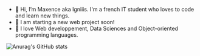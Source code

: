 - 👋 Hi, I’m Maxence aka Igniiis. I'm a french IT student who loves to code and learn new things.
- 👀 I am starting a new web project soon!
- 💾 I love Web developpement, Data Sciences and Object-oriented programming languages.

![Anurag's GitHub stats](https://github-readme-stats.vercel.app/api?username=Igniiis&show_icons=true&theme=radical)


<!--- - 🌱 I’m currently learning react native --->
<!---
- 👀 I’m interested in ...
- 💞️ I’m looking to collaborate on ...
- 📫 How to reach me ...--->
